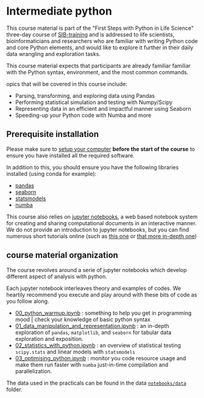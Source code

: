 # Intermediate python

This course material is part of the "First Steps with Python in Life Science" three-day course of [SIB-training](https://www.sib.swiss/training/who-can-benefit) and is addressed to life scientists, bioinformaticians and researchers who are familiar with writing Python code and core Python elements, and would like to explore it further in their daily data wrangling and exploration tasks.

This course material expects that participants are already familiar familiar with the Python syntax, environment, and the most common commands.

opics that will be covered in this course include:

 * Parsing, transforming, and exploring data using Pandas
 * Performing statistical simulation and testing with Numpy/Scipy
 * Representing data in an efficient and impactful manner using Seaborn
 * Speeding-up your Python code with Numba and more


## Prerequisite installation

Please make sure to [setup your computer](https://github.com/sib-swiss/first-steps-with-python-training/blob/master/setting_up_your_environment.md)
**before the start of the course** to ensure you have installed all the required software.

In addition to this, you should ensure you have the following libraries installed (using conda for example):
* [pandas](https://pandas.pydata.org/)
* [seaborn](https://seaborn.pydata.org/)
* [statsmodels](https://www.statsmodels.org/stable/index.html)
* [numba](https://numba.pydata.org/)

This course also relies on [jupyter notebooks](https://www.jupyter.org/), a web based notebook system for creating and sharing computational documents in an interactive manner.
We do not provide an introduction to jupyter notebooks, but you can find numerous short tutorials online (such as [this one](https://github.com/sib-swiss/first-steps-with-python-training/blob/master/notebooks/00_jupyter_setup.ipynb) or [that more in-depth  one](https://mybinder.org/v2/gh/ipython/ipython-in-depth/HEAD?urlpath=tree/binder/Index.ipynb))


## course material organization

The course revolves around a serie of jupyter notebooks which develop different aspect of analysis with python.

Each jupyter notebook interleaves theory and examples of codes. We heartily recommend you execute and play around with these bits of code as you follow along.


 * [00_python_warmup.ipynb](00_python_warmup.ipynb) : something to help you get in programming mood | check your knowledge of basic python syntax
 * [01_data_manipulation_and_representation.ipynb](01_data_manipulation_and_representation.ipynb) : an in-depth exploration of `pandas`, `matplotlib`, and `seaborn` for tabular data exploration and exposition.
 * [02_statistics_with_python.ipynb](02_statistics_with_python.ipynb) : an overview of statistical testing `scipy.stats` and linear models with `statsmodels`
 * [03_optimising_python.ipynb](03_optimising_python.ipynb) : monitor you code resource usage and make them run faster with `numba` just-in-time compilation and parallelization.


The data used in the practicals can be found in the data [`notebooks/data`](data/) folder.

